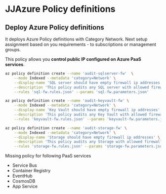 # JJAzure Policy definitions

## Deploy Azure Policy definitions

It deploys Azure Policy definitions with Category Network.
Next setup assignment based on you requirements - to subscriptions or management groups.

This policy allows you **control public IP configured on Azure PaaS services**.

```bash
az policy definition create --name 'audit-sqlserver-fw'  \
    --mode Indexed --metadata 'category=Network' \
    --display-name 'SQL server should have empty firewall ip addresses' \
    --description 'This policy audits any SQL server with allowed firewall ip addresses.' \
    --rules 'sql-fw.rules.json' --params 'sql-fw.parameters.json'

az policy definition create --name 'audit-keyvault-fw' \
    --mode Indexed --metadata 'category=Network' \
    --display-name 'Key Vault should have empty firewall ip addresses' \
    --description 'This policy audits any Key Vault with allowed firewall ip addresses.' \
    --rules 'keyvault-fw.rules.json' --params 'keyvault-fw.parameters.json'

az policy definition create --name 'audit-storage-fw' \
    --mode Indexed --metadata 'category=Network' \
    --display-name 'Storage should have empty firewall ip addresses' \
    --description 'This policy audits any Storage with allowed firewall ip addresses.' \
    --rules 'storage-fw.rules.json' --params 'storage-fw.parameters.json'
```

Missing policy for following PaaS services

- Service Bus
- Container Registry
- EventHub
- CosmosDB
- App Service
